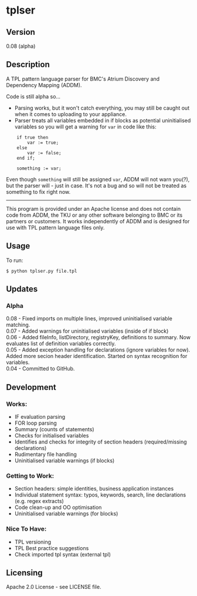 # tplser

## Version

0.08 (alpha)

## Description

A TPL pattern language parser for BMC's Atrium Discovery and Dependency Mapping (ADDM).

Code is still alpha so...
- Parsing works, but it won't catch everything, you may still be caught out when it comes to uploading to your appliance.
- Parser treats all variables embedded in if blocks as potential uninitialised variables so you will get a warning for `var` in code like this:

```
    if true then
        var := true;
    else
        var := false;
    end if;
    
    something := var;
```

Even though `something` will still be assigned `var`, ADDM will not warn you(?), but the parser will - just in case. It's not a bug and so will not be treated as something to fix right now.

---

This program is provided under an Apache license and does not contain code from ADDM, the TKU or any other software belonging to BMC or its partners or customers. It works independently of ADDM and is designed for use with TPL pattern language files only.

## Usage

To run:

```
$ python tplser.py file.tpl
```

## Updates

### Alpha

0.08 - Fixed imports on multiple lines, improved uninitialised variable matching.<br>
0.07 - Added warnings for uninitialised variables (inside of if block)<br>
0.06 - Added fileInfo, listDirectory, registryKey, definitions to summary. Now evaluates list of definition variables correctly.<br>
0.05 - Added exception handling for declarations (ignore variables for now). Added more secion header identification. Started on syntax recognition for variables.<br>
0.04 - Committed to GitHub.

## Development

### Works:

* IF evaluation parsing
* FOR loop parsing
* Summary (counts of statements)
* Checks for initialised variables
* Identifies and checks for integrity of section headers (required/missing declarations)
* Rudimentary file handling
* Uninitialised variable warnings (if blocks)

### Getting to Work:

* Section headers: simple identities, business application instances
* Individual statement syntax: typos, keywords, search, line declarations (e.g. regex extracts)
* Code clean-up and OO optimisation
* Uninitialised variable warnings (for blocks)

### Nice To Have:

* TPL versioning
* TPL Best practice suggestions
* Check imported tpl syntax (external tpl)

## Licensing

Apache 2.0 License - see LICENSE file.
